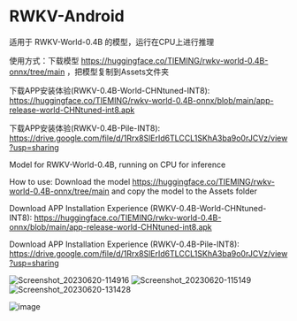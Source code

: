 # RWKV-Android

适用于 RWKV-World-0.4B 的模型，运行在CPU上进行推理

使用方式：下载模型 https://huggingface.co/TIEMING/rwkv-world-0.4B-onnx/tree/main ，把模型复制到Assets文件夹

下载APP安装体验(RWKV-0.4B-World-CHNtuned-INT8): https://huggingface.co/TIEMING/rwkv-world-0.4B-onnx/blob/main/app-release-world-CHNtuned-int8.apk

下载APP安装体验(RWKV-0.4B-Pile-INT8): https://drive.google.com/file/d/1Rrx8SlErId6TLCCL1SKhA3ba9o0rJCVz/view?usp=sharing

Model for RWKV-World-0.4B, running on CPU for inference

How to use: Download the model https://huggingface.co/TIEMING/rwkv-world-0.4B-onnx/tree/main and copy the model to the Assets folder

Download APP Installation Experience (RWKV-0.4B-World-CHNtuned-INT8): https://huggingface.co/TIEMING/rwkv-world-0.4B-onnx/blob/main/app-release-world-CHNtuned-int8.apk

Download APP Installation Experience (RWKV-0.4B-Pile-INT8): https://drive.google.com/file/d/1Rrx8SlErId6TLCCL1SKhA3ba9o0rJCVz/view?usp=sharing

![Screenshot_20230620-114916](https://github.com/ZTMIDGO/RWKV-Android/assets/50280785/47a986f8-f242-4be9-a1f6-32111f7a19ca)
![Screenshot_20230620-115149](https://github.com/ZTMIDGO/RWKV-Android/assets/50280785/f7a8b948-860e-47be-84e1-6202e6f613f9)
![Screenshot_20230620-131428](https://github.com/ZTMIDGO/RWKV-Android/assets/50280785/0af2063e-3a3a-43cc-a84b-d7ba49476e1d)

![image](https://github.com/ZTMIDGO/RWKV-Android/blob/master/5.jpg)

